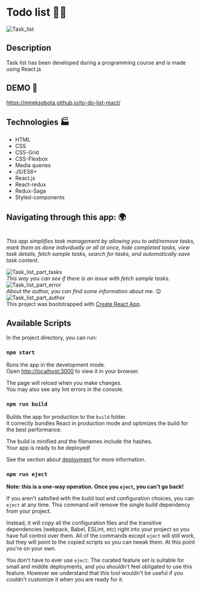 # Todo list ✍🏻

![Task_list](https://github.com/MirekSobota/todo-list-react/blob/fdb1b1f3be6c13cff29fd12566f05cfb4fe98579/public/share.png)
## Description

Task list has been developed during a programming course and is made using React.js

## DEMO 💾
https://mireksobota.github.io/to-do-list-react/

## Technologies 🏭
- HTML
- CSS 
- CSS-Grid
- CSS-Flexbox
- Media queries
- JS/ES6+
- React.js
- React-redux
- Redux-Saga
- Styled-components
    
## Navigating through this app: 🌍
</br>
<i>This app simplifies task management by allowing you to add/remove tasks, mark them as done individually or all at once, hide completed tasks, view task details, fetch sample tasks, search for tasks, and automatically save task content.</i>

![Task_list_part_tasks](https://github.com/MirekSobota/todo-list-react/blob/8760f5e9f64fbfe78c3c7d8a3bce7d32520d3d47/public/TaskListPartTasks.gif)
</br>
<i>This way you can see if there is an issue with fetch sample tasks.</i>
![Task_list_part_error](https://github.com/MirekSobota/todo-list-react/blob/8760f5e9f64fbfe78c3c7d8a3bce7d32520d3d47/public/TaskListPartError.gif)
</br>
<i>About the author, you can find some information about me.</i> 😉
![Task_list_part_author](https://github.com/MirekSobota/todo-list-react/blob/8760f5e9f64fbfe78c3c7d8a3bce7d32520d3d47/public/TaskListPartAuthor.gif)
</br>
This project was bootstrapped with [Create React App](https://github.com/facebook/create-react-app).

## Available Scripts

In the project directory, you can run:

### `npm start`

Runs the app in the development mode.\
Open [http://localhost:3000](http://localhost:3000) to view it in your browser.

The page will reload when you make changes.\
You may also see any lint errors in the console.

### `npm run build`

Builds the app for production to the `build` folder.\
It correctly bundles React in production mode and optimizes the build for the best performance.

The build is minified and the filenames include the hashes.\
Your app is ready to be deployed!

See the section about [deployment](https://facebook.github.io/create-react-app/docs/deployment) for more information.

### `npm run eject`

**Note: this is a one-way operation. Once you `eject`, you can't go back!**

If you aren't satisfied with the build tool and configuration choices, you can `eject` at any time. This command will remove the single build dependency from your project.

Instead, it will copy all the configuration files and the transitive dependencies (webpack, Babel, ESLint, etc) right into your project so you have full control over them. All of the commands except `eject` will still work, but they will point to the copied scripts so you can tweak them. At this point you're on your own.

You don't have to ever use `eject`. The curated feature set is suitable for small and middle deployments, and you shouldn't feel obligated to use this feature. However we understand that this tool wouldn't be useful if you couldn't customize it when you are ready for it.

